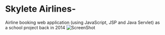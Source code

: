 # Skylete Airlines-
Airline booking web application (using JavaScript, JSP and Java Servlet) as a school project back in 2014
![ScreenShot](blob:https://imgur.com/ab95a15d-a2fa-46f5-a796-4ab2829f01a5)
